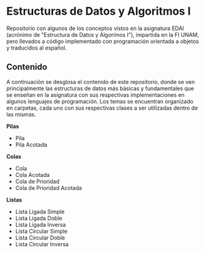 # Estructuras de Datos y Algoritmos I

Repositorio con algunos de los conceptos vistos en la asignatura EDAI (acrónimo de "Estructura de Datos y Algorimos I"), impartida en la FI UNAM, pero llevados a código implementado con programación orientada a objetos y traducidos al español.

## Contenido

A continuación se desglosa el contenido de este repositorio, donde se ven principalmente las estructuras de datos más básicas y fundamentales que se enseñan en la asignatura con sus respectivas implementaciones en algunos lenguajes de programación. Los temas se encuentran organizado en carpetas, cada uno con sus respectivas clases a ser utilizadas dentro de las mismas.

**Pilas**
- Pila
- Pila Acotada

**Colas**
- Cola
- Cola Acotada
- Cola de Prioridad
- Cola de Prioridad Acotada

**Listas**
- Lista Ligada Simple
- Lista Ligada Doble
- Lista Ligada Inversa
- Lista Circular Simple
- Lista Circular Doble
- Lista Circular Inversa
